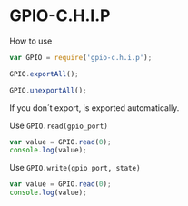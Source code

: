 # GPIO-C.H.I.P

How to use

```javascript
var GPIO = require('gpio-c.h.i.p');

GPIO.exportAll();

GPIO.unexportAll();

```

If you don´t export, is exported automatically.


Use ```GPIO.read(gpio_port)```
```javascript
var value = GPIO.read(0);
console.log(value);
```

Use ```GPIO.write(gpio_port, state)```
```javascript
var value = GPIO.read(0);
console.log(value);
```
